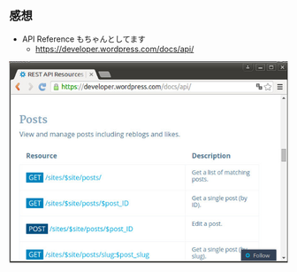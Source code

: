 ## 感想
* API Reference もちゃんとしてます
  - https://developer.wordpress.com/docs/api/

![API Reference](./resources/apireference.jpg)
